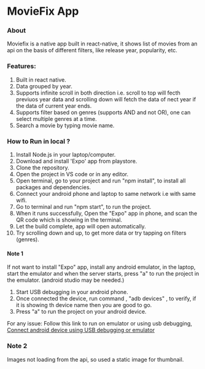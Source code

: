 # MovieFix App

### About

Moviefix is a native app built in react-native, it shows list of movies from an api on the basis of different filters, like release year, popularity, etc.

### Features:

1. Built in react native.
2. Data grouped by year.
3. Supports infinite scroll in both direction i.e. scroll to top will fecth previuos year data and scrolling down will fetch the data of nect year if the data of current year ends.
4. Supports filter based on genres (supports AND and not OR), one can select multiple genres at a time.
5. Search a movie by typing movie name.

### How to Run in local ?

1. Install Node.js in your laptop/computer.
2. Download and install 'Expo' app from playstore.
3. Clone the repository.
4. Open the project in VS code or in any editor.
5. Open terminal, go to your project and run "npm install", to install all packages and dependencies.
6. Connect your android phone and laptop to same network i.e with same wifi.
7. Go to terminal and run "npm start", to run the project.
8. When it runs successfully, Open the "Expo" app in phone, and scan the QR code which is showing in the terminal.
9. Let the build complete, app will open automatically.
10. Try scrolling down and up, to get more data or try tapping on filters (genres).

#### Note 1

If not want to install "Expo" app, install any android emulator, in the laptop, start the emulator and when the server starts, press "a" to run the project in the emulator. (android studio may be needed.)

1. Start USB debugging in your android phone.
2. Once connected the device, run command , "adb devices" , to verify, if it is showing th device name then you are good to go.
3. Press "a" to run the project on your android device.

For any issue:
Follow this link to run on emulator or using usb debugging,
   [Connect android device using USB debugging or emulator ](https://reactnative.dev/docs/running-on-device)

### Note 2

Images not loading from the api, so used a static image for thumbnail.
